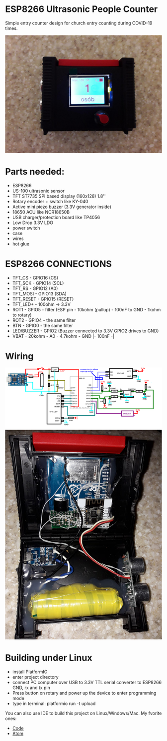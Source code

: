 # ESP8266 Ultrasonic People Counter
Simple entry counter design for church entry counting during COVID-19 times.

![alt tag](https://github.com/BubuHub/ESP8266UltrasonicPeopleCounter/blob/main/blob/assets/outside.jpeg)

# Parts needed:
* ESP8266
* US-100 ultrasonic sensor
* TFT ST7735 SPI based display (160x128) 1.8''
* Rotary encoder + switch like KY-040
* Active mini piezo buzzer (3.3V generator inside)
* 18650 ACU like NCR18650B
* USB charger/protection board like TP4056
* Low Drop 3.3V LDO
* power switch
* case
* wires
* hot glue

# ESP8266 CONNECTIONS
* TFT_CS     - GPIO16 (CS)
* TFT_SCK    - GPIO14 (SCL)
* TFT_RS     - GPIO12 (A0)
* TFT_MOSI   - GPIO13 (SDA)
* TFT_RESET  - GPIO15 (RESET)
* TFT_LED+   - 100ohm -> 3.3V
* ROT1       - GPIO5 - filter (ESP pin - 10kohm (pullup) - 100nF to GND - 1kohm to rotary)
* ROT2       - GPIO4 - the same filter
* BTN        - GPIO0 - the same filter
* LED/BUZZER - GPIO2 (Buzzer connected to 3.3V GPIO2 drives to GND)
* VBAT - 20kohm - A0 - 4.7kohm - GND
                     |- 100nF -|

# Wiring

![alt tag](https://github.com/BubuHub/ESP8266UltrasonicPeopleCounter/blob/main/blob/assets/schematic.png)
![alt tag](https://github.com/BubuHub/ESP8266UltrasonicPeopleCounter/blob/main/blob/assets/inside.jpeg)

# Building under Linux
* install PlatformIO
* enter project directory
* connect PC computer over USB to 3.3V TTL serial converter to ESP8266 GND, rx and tx pin
* Press button on rotary and power up the device to enter programming mode
* type in terminal:
  platformio run -t upload

You can also use IDE to build this project on Linux/Windows/Mac. My fvorite ones:
* [Code](https://code.visualstudio.com/)
* [Atom](https://atom.io/)
